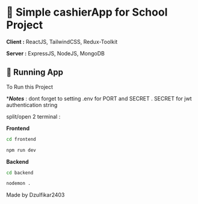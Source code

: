 # 📜 Simple cashierApp for School Project
**Client :** ReactJS, TailwindCSS, Redux-Toolkit

**Server :** ExpressJS, NodeJS, MongoDB

## 🚀 Running App
To Run this Project

****Notes*** : dont forget to setting .env for PORT and SECRET . SECRET for jwt authentication string

split/open 2 terminal :

**Frontend**
```bash
cd frontend 
```
```bash
npm run dev
```
**Backend**
```bash
cd backend 
```
```bash
nodemon .
```

Made by Dzulfikar2403
